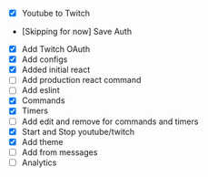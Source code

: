 - [x] Youtube to Twitch
- [Skipping for now] Save Auth
- [x] Add Twitch OAuth
- [x] Add configs
- [x] Added initial react
- [ ] Add production react command
- [ ] Add eslint
- [x] Commands
- [x] Timers
- [ ] Add edit and remove for commands and timers
- [x] Start and Stop youtube/twitch
- [x] Add theme
- [ ] Add from messages
- [ ] Analytics
